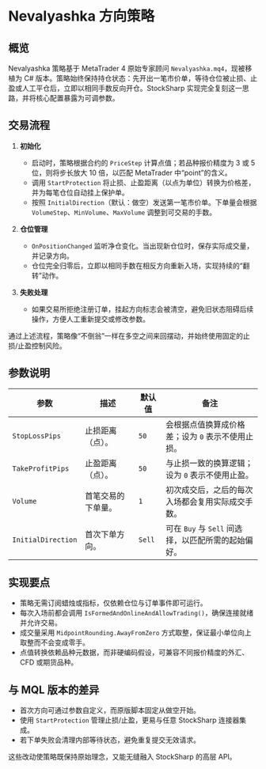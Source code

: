 # Nevalyashka 方向策略

## 概览
Nevalyashka 策略基于 MetaTrader 4 原始专家顾问 `Nevalyashka.mq4`，现被移植为 C# 版本。策略始终保持持仓状态：先开出一笔市价单，等待仓位被止损、止盈或人工平仓后，立即以相同手数反向开仓。StockSharp 实现完全复刻这一思路，并将核心配置暴露为可调参数。

## 交易流程
1. **初始化**
   - 启动时，策略根据合约的 `PriceStep` 计算点值；若品种报价精度为 3 或 5 位，则将步长放大 10 倍，以匹配 MetaTrader 中“point”的含义。
   - 调用 `StartProtection` 将止损、止盈距离（以点为单位）转换为价格差，并为每笔仓位自动挂上保护单。
   - 按照 `InitialDirection`（默认：做空）发送第一笔市价单。下单量会根据 `VolumeStep`、`MinVolume`、`MaxVolume` 调整到可交易的手数。

2. **仓位管理**
   - `OnPositionChanged` 监听净仓变化。当出现新仓位时，保存实际成交量，并记录方向。
   - 仓位完全归零后，立即以相同手数在相反方向重新入场，实现持续的“翻转”动作。

3. **失败处理**
   - 如果交易所拒绝注册订单，挂起方向标志会被清空，避免旧状态阻碍后续操作，方便人工重新提交或修改参数。

通过上述流程，策略像“不倒翁”一样在多空之间来回摆动，并始终使用固定的止损/止盈控制风险。

## 参数说明
| 参数 | 描述 | 默认值 | 备注 |
| --- | --- | --- | --- |
| `StopLossPips` | 止损距离（点）。 | `50` | 会根据点值换算成价格差；设为 `0` 表示不使用止损。 |
| `TakeProfitPips` | 止盈距离（点）。 | `50` | 与止损一致的换算逻辑；设为 `0` 表示不使用止盈。 |
| `Volume` | 首笔交易的下单量。 | `1` | 初次成交后，之后的每次入场都会复用实际成交手数。 |
| `InitialDirection` | 首次下单方向。 | `Sell` | 可在 `Buy` 与 `Sell` 间选择，以匹配所需的起始偏好。 |

## 实现要点
- 策略无需订阅蜡烛或指标，仅依赖仓位与订单事件即可运行。
- 每次入场前都会调用 `IsFormedAndOnlineAndAllowTrading()`，确保连接就绪并允许交易。
- 成交量采用 `MidpointRounding.AwayFromZero` 方式取整，保证最小单位向上取整而不会变成零手。
- 点值转换依赖品种元数据，而非硬编码假设，可兼容不同报价精度的外汇、CFD 或期货品种。

## 与 MQL 版本的差异
- 首次方向可通过参数自定义，而原版脚本固定从做空开始。
- 使用 `StartProtection` 管理止损/止盈，更易与任意 StockSharp 连接器集成。
- 若下单失败会清理内部等待状态，避免重复提交无效请求。

这些改动使策略既保持原始理念，又能无缝融入 StockSharp 的高层 API。
